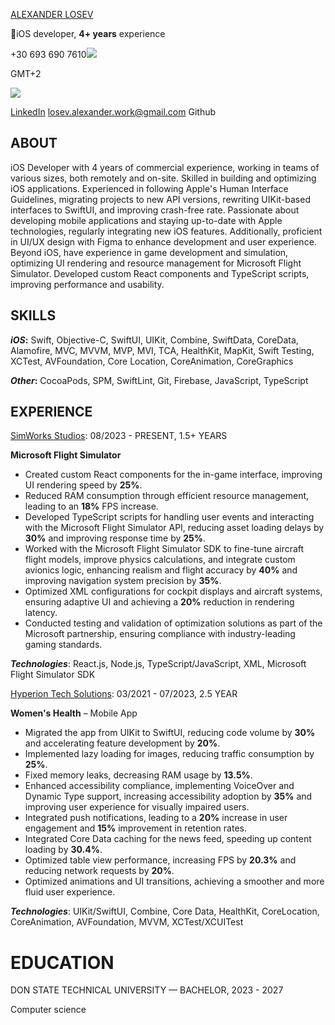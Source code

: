 [ALEXANDER LOSEV](http://www.linkedin.com/in/alexander-losev)

iOS developer, **4+ years** experience

+30 693 690 7610![](Aspose.Words.1bd068b2-87f6-4cd1-8771-1af4e36780a3.001.png)

GMT+2


![](Aspose.Words.1bd068b2-87f6-4cd1-8771-1af4e36780a3.002.png)

[LinkedIn](http://www.linkedin.com/in/alexander-losev)	<losev.alexander.work@gmail.com>	Github

## ABOUT 
iOS Developer with 4 years of commercial experience, working in teams of various sizes, both remotely and on-site. Skilled in building and optimizing iOS applications. Experienced in following Apple's Human Interface Guidelines, migrating projects to new API versions, rewriting UIKit-based interfaces to SwiftUI, and improving crash-free rate. Passionate about developing mobile applications and staying up-to-date with Apple technologies, regularly integrating new iOS features. Additionally, proficient in UI/UX design with Figma to enhance development and user experience. Beyond iOS, have experience in game development and simulation, optimizing UI rendering and resource management for Microsoft Flight Simulator. Developed custom React components and TypeScript scripts, improving performance and usability.

## SKILLS 
***iOS*:** Swift, Objective-C, SwiftUI, UIKit, Combine, SwiftData, CoreData, Alamofire, MVC, MVVM, MVP, MVI, TCA, HealthKit, MapKit, Swift Testing, XCTest, AVFoundation, Core Location, CoreAnimation, CoreGraphics

***Other*:** CocoaPods, SPM, SwiftLint, Git, Firebase, JavaScript, TypeScript

## EXPERIENCE 
[SimWorks Studios](https://simworksstudios.com/): 08/2023 - PRESENT, 1.5+ YEARS 

**Microsoft Flight Simulator** 

- Created custom React components for the in-game interface, improving UI rendering speed by **25%**. 
- Reduced RAM consumption through efficient resource management, leading to an **18%** FPS increase. 
- Developed TypeScript scripts for handling user events and interacting with the Microsoft Flight Simulator API, reducing asset loading delays by **30%** and improving response time by **25%**.
- Worked with the Microsoft Flight Simulator SDK to fine-tune aircraft flight models, improve physics calculations, and integrate custom avionics logic, enhancing realism and flight accuracy by **40%** and improving navigation system precision by **35%**. 
- Optimized XML configurations for cockpit displays and aircraft systems, ensuring adaptive UI and achieving a **20%** reduction in rendering latency. 
- Conducted testing and validation of optimization solutions as part of the Microsoft partnership, ensuring compliance with industry-leading gaming standards. 

***Technologies***: React.js, Node.js, TypeScript/JavaScript, XML, Microsoft Flight Simulator SDK

[Hyperion Tech Solutions](https://www.hyperiontech-solutions.com/): 03/2021 - 07/2023, 2.5 YEAR 

**Women's Health** – Mobile App

- Migrated the app from UIKit to SwiftUI, reducing code volume by **30%** and accelerating feature development by **20%**. 
- Implemented lazy loading for images, reducing traffic consumption by **25%**.
- Fixed memory leaks, decreasing RAM usage by **13.5%**. 
- Enhanced accessibility compliance, implementing VoiceOver and Dynamic Type support, increasing accessibility adoption by **35%** and improving user experience for visually impaired users. 
- Integrated push notifications, leading to a **20%** increase in user engagement and **15%** improvement in retention rates.
- Integrated Core Data caching for the news feed, speeding up content loading by **30.4%**. 
- Optimized table view performance, increasing FPS by **20.3%** and reducing network requests by **20%**. 
- Optimized animations and UI transitions, achieving a smoother and more fluid user experience.

***Technologies***: UIKit/SwiftUI, Combine, Core Data, HealthKit, CoreLocation, CoreAnimation, AVFoundation, MVVM, XCTest/XCUITest
# EDUCATION 
DON STATE TECHNICAL UNIVERSITY — BACHELOR, 2023 - 2027 

Computer science
